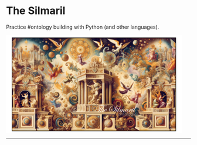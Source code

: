 # The Silmaril
Practice #ontology building with Python (and other languages).   
  
<html> 
	<img src="./images/silmarils.png" width="95%" align="center" alt="The-Silmaril: Practice #ontology building with Python (and other languages), © Shaurya Agarwal, 2025" />  
</html>    

  
    
---


